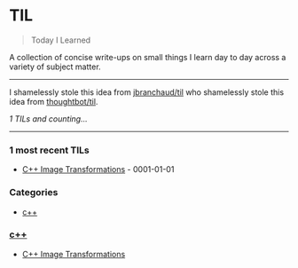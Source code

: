 # TIL
> Today I Learned

A collection of concise write-ups on small things I learn day to day across a variety of subject matter. 

---

I  shamelessly stole this idea from [jbranchaud/til][1] who shamelessly stole this idea from [thoughtbot/til][2].


_1 TILs and counting..._

---

### 1 most recent TILs

- [C++ Image Transformations](c++/cpp-image-transformations.md) - 0001-01-01

### Categories

- [c++](#c++)

### [c++](#c++)
- [C++ Image Transformations](c++/cpp-image-transformations.md)

[1]: https://github.com/jbranchaud/til
[2]: https://github.com/thoughtbot/til

